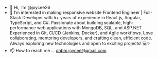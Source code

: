 - 👋 Hi, I’m @joycee26
- 👀 I’m interested in making responsive website
Frontend Engineer | Full-Stack Developer with 5+ years of experience in React.js, Angular, TypeScript, and C#. Passionate about building scalable, high-performance web applications with MongoDB, SQL, and ASP.NET. Experienced in Git, CI/CD (Jenkins, Docker), and Agile workflows. Love collaborating, mentoring developers, and crafting clean, efficient code. Always exploring new technologies and open to exciting projects! 💻✨
- 📫 How to reach me ...
dabhi.joycee@gmail.com
<!---
joycee26/joycee26 is a ✨ special ✨ repository because its `README.md` (this file) appears on your GitHub profile.
You can click the Preview link to take a look at your changes.
--->
